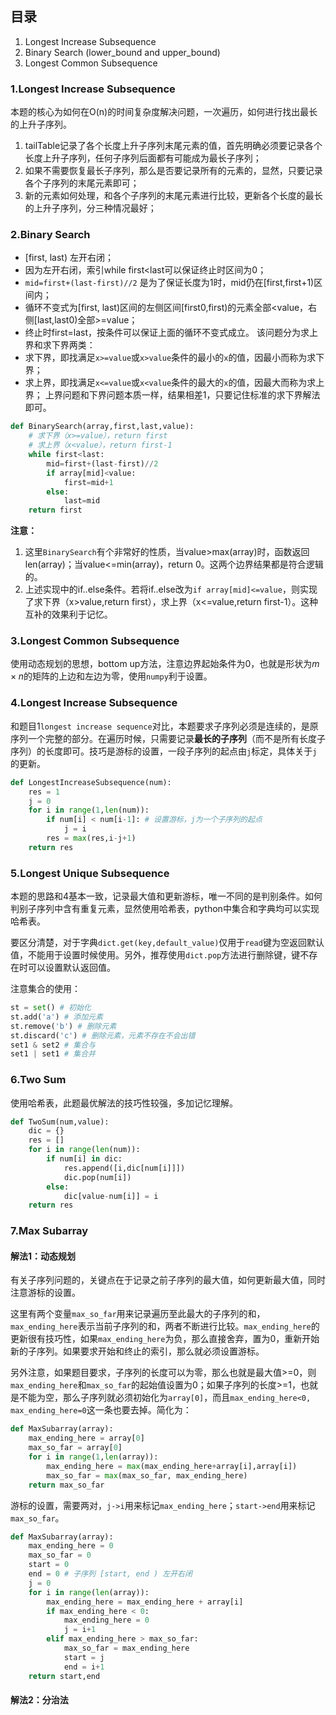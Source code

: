 ## 目录

1. Longest Increase Subsequence
2. Binary Search (lower_bound and upper_bound)
3. Longest Common Subsequence

### 1.Longest Increase Subsequence

本题的核心为如何在O(n)的时间复杂度解决问题，一次遍历，如何进行找出最长的上升子序列。

1. tailTable记录了各个长度上升子序列末尾元素的值，首先明确必须要记录各个长度上升子序列，任何子序列后面都有可能成为最长子序列；
2. 如果不需要恢复最长子序列，那么是否要记录所有的元素的，显然，只要记录各个子序列的末尾元素即可；
3. 新的元素如何处理，和各个子序列的末尾元素进行比较，更新各个长度的最长的上升子序列，分三种情况最好；

### 2.Binary Search

- [first, last) 左开右闭；
- 因为左开右闭，索引while first<last可以保证终止时区间为0；
- `mid=first+(last-first)//2` 是为了保证长度为1时，mid仍在[first,first+1)区间内；
- 循环不变式为[first, last)区间的左侧区间[first0,first)的元素全部<value，右侧[last,last0)全部>=value；
- 终止时first=last，按条件可以保证上面的循环不变式成立。 该问题分为求上界和求下界两类：
- 求下界，即找满足`x>=value`或`x>value`条件的最小的`x`的值，因最小而称为求下界；
- 求上界，即找满足`x<=value`或`x<value`条件的最大的`x`的值，因最大而称为求上界； 上界问题和下界问题本质一样，结果相差1，只要记住标准的求下界解法即可。

```python
def BinarySearch(array,first,last,value):
    # 求下界（x>=value），return first
    # 求上界（x<value），return first-1
    while first<last:
        mid=first+(last-first)//2
        if array[mid]<value:
            first=mid+1
        else:
            last=mid
    return first
```

**注意：**

1. 这里`BinarySearch`有个非常好的性质，当value>max(array)时，函数返回len(array)；当value<=min(array)，return 0。这两个边界结果都是符合逻辑的。
2. 上述实现中的if..else条件。若将if..else改为`if array[mid]<=value`，则实现了求下界（x>value,return first），求上界（x<=value,return first-1）。这种互补的效果利于记忆。

### 3.Longest Common Subsequence

使用动态规划的思想，bottom up方法，注意边界起始条件为0，也就是形状为$m\times n$的矩阵的上边和左边为零，使用`numpy`利于设置。

### 4.Longest Increase Subsequence

和题目1`longest increase sequence`对比，本题要求子序列必须是连续的，是原序列一个完整的部分。在遍历时候，只需要记录**最长的子序列**（而不是所有长度子序列）的长度即可。技巧是游标的设置，一段子序列的起点由`j`标定，具体关于`j`的更新。

```python
def LongestIncreaseSubsequence(num):
    res = 1
    j = 0
    for i in range(1,len(num)):
        if num[i] < num[i-1]: # 设置游标，j为一个子序列的起点
            j = i
        res = max(res,i-j+1)
    return res
```

### 5.Longest Unique Subsequence

本题的思路和4基本一致，记录最大值和更新游标，唯一不同的是判别条件。如何判别子序列中含有重复元素，显然使用哈希表，python中集合和字典均可以实现哈希表。

要区分清楚，对于字典`dict.get(key,default_value)`仅用于`read`键为空返回默认值，不能用于设置时候使用。另外，推荐使用`dict.pop`方法进行删除键，键不存在时可以设置默认返回值。

注意集合的使用：

```python
st = set() # 初始化
st.add('a') # 添加元素
st.remove('b') # 删除元素
st.discard('c') # 删除元素，元素不存在不会出错
set1 & set2 # 集合与
set1 | set1 # 集合并
```

### 6.Two Sum

使用哈希表，此题最优解法的技巧性较强，多加记忆理解。

```python
def TwoSum(num,value):
    dic = {}
    res = []
    for i in range(len(num)):
        if num[i] in dic:
            res.append([i,dic[num[i]]])
            dic.pop(num[i])
        else:
            dic[value-num[i]] = i
    return res
```

### 7.Max Subarray

#### 解法1：动态规划

有关子序列问题的，关键点在于记录之前子序列的最大值，如何更新最大值，同时注意游标的设置。

这里有两个变量`max_so_far`用来记录遍历至此最大的子序列的和，`max_ending_here`表示当前子序列的和，两者不断进行比较。`max_ending_here`的更新很有技巧性，如果`max_ending_here`为负，那么直接舍弃，置为0，重新开始新的子序列。如果要求开始和终止的索引，那么就必须设置游标。

另外注意，如果题目要求，子序列的长度可以为零，那么也就是最大值>=0，则`max_ending_here`和`max_so_far`的起始值设置为0；如果子序列的长度>=1，也就是不能为空，那么子序列就必须初始化为`array[0]`，而且`max_ending_here<0, max_ending_here=0`这一条也要去掉。简化为：

```python
def MaxSubarray(array):
    max_ending_here = array[0]
    max_so_far = array[0]
    for i in range(1,len(array)):
        max_ending_here = max(max_ending_here+array[i],array[i])
        max_so_far = max(max_so_far, max_ending_here)
    return max_so_far
```

游标的设置，需要两对，`j->i`用来标记`max_ending_here`；`start->end`用来标记`max_so_far`。

```python
def MaxSubarray(array):
    max_ending_here = 0
    max_so_far = 0
    start = 0
    end = 0 # 子序列 [start, end ) 左开右闭
    j = 0
    for i in range(len(array)):
        max_ending_here = max_ending_here + array[i]
        if max_ending_here < 0:
            max_ending_here = 0
            j = i+1
        elif max_ending_here > max_so_far:
            max_so_far = max_ending_here
            start = j
            end = i+1
    return start,end
```



#### 解法2：分治法